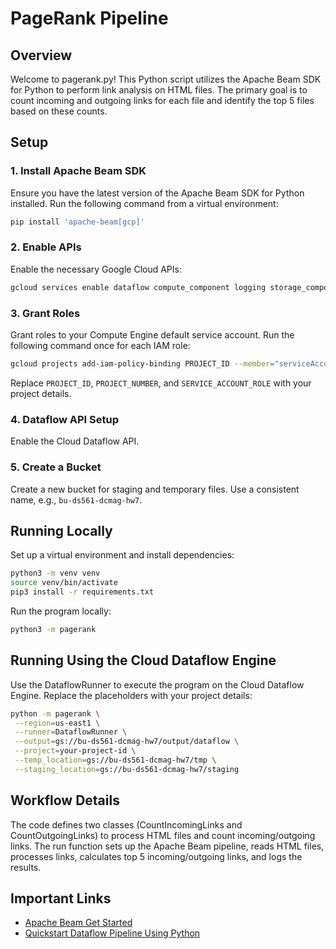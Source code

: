 # PageRank Pipeline

## Overview

Welcome to pagerank.py! This Python script utilizes the Apache Beam SDK for Python to perform link analysis on HTML files. The primary goal is to count incoming and outgoing links for each file and identify the top 5 files based on these counts.

## Setup

### 1. Install Apache Beam SDK

Ensure you have the latest version of the Apache Beam SDK for Python installed. Run the following command from a virtual environment:

```bash
pip install 'apache-beam[gcp]'
```

### 2. Enable APIs

Enable the necessary Google Cloud APIs:

```bash
gcloud services enable dataflow compute_component logging storage_component storage_api bigquery pubsub datastore.googleapis.com cloudresourcemanager.googleapis.com
```

### 3. Grant Roles

Grant roles to your Compute Engine default service account. Run the following command once for each IAM role:

```bash
gcloud projects add-iam-policy-binding PROJECT_ID --member="serviceAccount:PROJECT_NUMBER-compute@developer.gserviceaccount.com" --role=SERVICE_ACCOUNT_ROLE
```

Replace `PROJECT_ID`, `PROJECT_NUMBER`, and `SERVICE_ACCOUNT_ROLE` with your project details.

### 4. Dataflow API Setup

Enable the Cloud Dataflow API.

### 5. Create a Bucket

Create a new bucket for staging and temporary files. Use a consistent name, e.g., `bu-ds561-dcmag-hw7`.

## Running Locally

Set up a virtual environment and install dependencies:

```bash
python3 -m venv venv
source venv/bin/activate
pip3 install -r requirements.txt
```

Run the program locally:

```bash
python3 -m pagerank
```

## Running Using the Cloud Dataflow Engine

Use the DataflowRunner to execute the program on the Cloud Dataflow Engine. Replace the placeholders with your project details:

```bash
python -m pagerank \
 --region=us-east1 \
 --runner=DataflowRunner \
 --output=gs://bu-ds561-dcmag-hw7/output/dataflow \
 --project=your-project-id \
 --temp_location=gs://bu-ds561-dcmag-hw7/tmp \
 --staging_location=gs://bu-ds561-dcmag-hw7/staging
```

## Workflow Details

The code defines two classes (CountIncomingLinks and CountOutgoingLinks) to process HTML files and count incoming/outgoing links. The run function sets up the Apache Beam pipeline, reads HTML files, processes links, calculates top 5 incoming/outgoing links, and logs the results.

## Important Links

-   [Apache Beam Get Started](https://beam.apache.org/get-started/wordcount-example/)
-   [Quickstart Dataflow Pipeline Using Python](https://cloud.google.com/dataflow/docs/quickstarts/create-pipeline-python)
